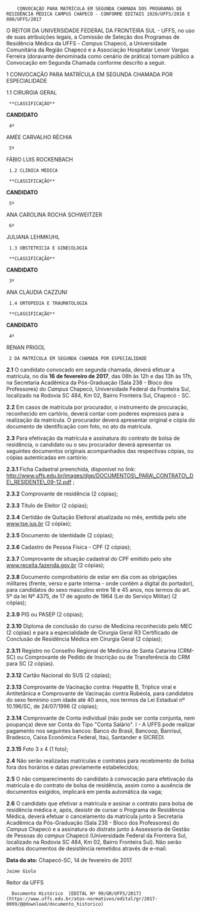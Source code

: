         CONVOCAÇÃO PARA MATRÍCULA EM SEGUNDA CHAMADA DOS PROGRAMAS DE RESIDÊNCIA MÉDICA CAMPUS CHAPECÓ - CONFORME EDITAIS 1020/UFFS/2016 E 080/UFFS/2017  

O REITOR DA UNIVERSIDADE FEDERAL DA FRONTEIRA SUL - UFFS, no uso de suas atribuições legais, a Comissão de Seleção dos Programas de Residência Médica da UFFS - *Campus* Chapecó, a Universidade Comunitária da Região Chapecó e a Associação Hospitalar Lenoir Vargas Ferreira (doravante denominada como cenário de prática) tornam público a Convocação em Segunda Chamada conforme descrito a seguir.

 1 CONVOCAÇÃO PARA MATRÍCULA EM SEGUNDA CHAMADA POR ESPECIALIDADE

 1.1 CIRURGIA GERAL

     **CLASSIFICAÇÃO**

   **CANDIDATO**

     4º 

   AMÉE CARVALHO RÉCHIA

     5º 

   FÁBIO LUIS ROCKENBACH

     1.2 CLÍNICA MÉDICA

     **CLASSIFICAÇÃO**

   **CANDIDATO**

     5º 

   ANA CAROLINA ROCHA SCHWEITZER

     6º 

   JULIANA LEHMKUHL

     1.3 OBSTETRÍCIA E GINECOLOGIA

     **CLASSIFICAÇÃO**

   **CANDIDATO**

     3º 

   ANA CLAUDIA CAZZUNI

     1.4 ORTOPEDIA E TRAUMATOLOGIA

     **CLASSIFICAÇÃO**

   **CANDIDATO**

     4º 

   RENAN PRIGOL

     2 DA MATRÍCULA EM SEGUNDA CHAMADA POR ESPECIALIDADE

 **2.1** O candidato convocado em segunda chamada, deverá efetuar a matrícula, no dia **16** **de fevereiro de 2017**, das 08h às 12h e das 13h às 17h, na Secretaria Acadêmica da Pós-Graduação (Sala 238 - Bloco dos Professores) do *Campus* Chapecó, Universidade Federal da Fronteira Sul, localizado na Rodovia SC 484, Km 02, Bairro Fronteira Sul, Chapecó - SC.

 **2.2** Em casos de matrícula por procurador, o instrumento de procuração, reconhecido em cartório, deverá contar com poderes expressos para a realização da matrícula. O procurador deverá apresentar original e cópia do documento de identificação com foto, no ato da matrícula.

 **2.3** Para efetivação da matrícula e assinatura do contrato de bolsa de residência, o candidato ou o seu procurador deverá apresentar os seguintes documentos originais acompanhados das respectivas cópias, ou cópias autenticadas em cartório:

 **2.3.1** Ficha Cadastral preenchida, disponível no link: http://www.uffs.edu.br/images/dgp/DOCUMENTOS\_PARA\_CONTRATO\_DE\_RESIDENTE\_09-12.pdf ;

 **2.3.2** Comprovante de residência (2 cópias);

 **2.3.3** Título de Eleitor (2 cópias);

 **2.3.4** Certidão de Quitação Eleitoral atualizada no mês, emitida pelo site www.tse.jus.br (2 cópias);

 **2.3.5** Documento de Identidade (2 cópias);

 **2.3.6** Cadastro de Pessoa Física - CPF (2 cópias);

 **2.3.7** Comprovante de situação cadastral do CPF emitido pelo site www.receita.fazenda.gov.br (2 cópias);

 **2.3.8** Documento comprobatório de estar em dia com as obrigações militares (frente, verso e parte interna - onde contém a digital do portador), para candidatos do sexo masculino entre 18 e 45 anos, nos termos do art. 5º da lei Nº 4375, de 17 de agosto de 1964 (Lei do Serviço Militar) (2 cópias);

 **2.3.9** PIS ou PASEP (2 cópias);

 **2.3.10** Diploma de conclusão do curso de Medicina reconhecido pelo MEC (2 cópias) e para a especialidade de Cirurgia Geral R3 Certificado de Conclusão de Residência Médica em Cirurgia Geral (2 cópias);

 **2.3.11** Registro no Conselho Regional de Medicina de Santa Catarina (CRM-SC) ou Comprovante de Pedido de Inscrição ou de Transferência do CRM para SC (2 cópias).

 **2.3.12** Cartão Nacional do SUS (2 cópias);

 **2.3.13** Comprovante de Vacinação contra: Hepatite B, Tríplice viral e Antitetânica e Comprovante de Vacinação contra Rubéola, para candidatos do sexo feminino com idade até 40 anos, nos termos da Lei Estadual nº 10.196/SC, de 24/07/1996 (2 cópias);

 **2.3.14** Comprovante de Conta individual (não pode ser conta conjunta, nem poupança) deve ser Conta do Tipo "Conta Salário". I - A UFFS pode realizar pagamento nos seguintes bancos: Banco do Brasil, Bancoop, Banrisul, Bradesco, Caixa Econômica Federal, Itaú, Santander e SICREDI.

 **2.3.15** Foto 3 x 4 (1 foto);

 **2.4** Não serão realizadas matrículas e contratos para recebimento de bolsa fora dos horários e datas previamente estabelecidos;

 **2.5** O não comparecimento do candidato à convocação para efetivação da matrícula e do contrato de bolsa de residência, assim como a ausência de documentos exigidos, implicará em perda automática da vaga;

 **2.6** O candidato que efetivar a matrícula e assinar o contrato para bolsa de residência médica e, após, desistir de cursar o Programa de Residência Médica, deverá efetuar o cancelamento da matrícula junto à Secretaria Acadêmica da Pós-Graduação (Sala 238 - Bloco dos Professores) do *Campus* Chapecó e a assinatura do distrato junto à Assessoria de Gestão de Pessoas do *campus* Chapecó (Universidade Federal da Fronteira Sul, localizado na Rodovia SC 484, Km 02, Bairro Fronteira Sul). Não serão aceitos documentos de desistência remetidos através de e-mail.

  

   **Data do ato:** Chapecó-SC, 14 de fevereiro de 2017.   
 

    Jaime Giolo   
 Reitor da UFFS 

      Documento Histórico  [EDITAL Nº 99/GR/UFFS/2017](https://www.uffs.edu.br/atos-normativos/edital/gr/2017-0099/@@download/documento_historico)     
      